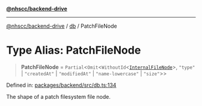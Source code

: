 [**@nhscc/backend-drive**](../../README.md)

***

[@nhscc/backend-drive](../../README.md) / [db](../README.md) / PatchFileNode

# Type Alias: PatchFileNode

> **PatchFileNode** = `Partial`\<`Omit`\<`WithoutId`\<[`InternalFileNode`](InternalFileNode.md)\>, `"type"` \| `"createdAt"` \| `"modifiedAt"` \| `"name-lowercase"` \| `"size"`\>\>

Defined in: [packages/backend/src/db.ts:134](https://github.com/nhscc/drive.api.hscc.bdpa.org/blob/718231ebbb0b386db32934d648e2479e8a0b4a18/packages/backend/src/db.ts#L134)

The shape of a patch filesystem file node.
